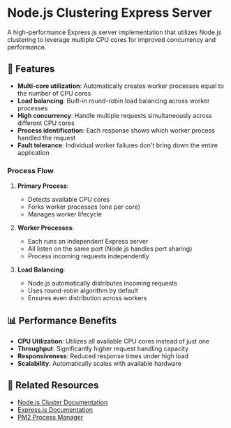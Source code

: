 # Node.js Clustering Express Server

A high-performance Express.js server implementation that utilizes Node.js clustering to leverage multiple CPU cores for improved concurrency and performance.

## 🚀 Features

- **Multi-core utilization**: Automatically creates worker processes equal to the number of CPU cores
- **Load balancing**: Built-in round-robin load balancing across worker processes
- **High concurrency**: Handle multiple requests simultaneously across different CPU cores
- **Process identification**: Each response shows which worker process handled the request
- **Fault tolerance**: Individual worker failures don't bring down the entire application

### Process Flow

1. **Primary Process**: 
   - Detects available CPU cores
   - Forks worker processes (one per core)
   - Manages worker lifecycle

2. **Worker Processes**:
   - Each runs an independent Express server
   - All listen on the same port (Node.js handles port sharing)
   - Process incoming requests independently

3. **Load Balancing**:
   - Node.js automatically distributes incoming requests
   - Uses round-robin algorithm by default
   - Ensures even distribution across workers

## 📊 Performance Benefits

- **CPU Utilization**: Utilizes all available CPU cores instead of just one
- **Throughput**: Significantly higher request handling capacity
- **Responsiveness**: Reduced response times under high load
- **Scalability**: Automatically scales with available hardware

## 🔗 Related Resources

- [Node.js Cluster Documentation](https://nodejs.org/api/cluster.html)
- [Express.js Documentation](https://expressjs.com/)
- [PM2 Process Manager](https://pm2.keymetrics.io/)

